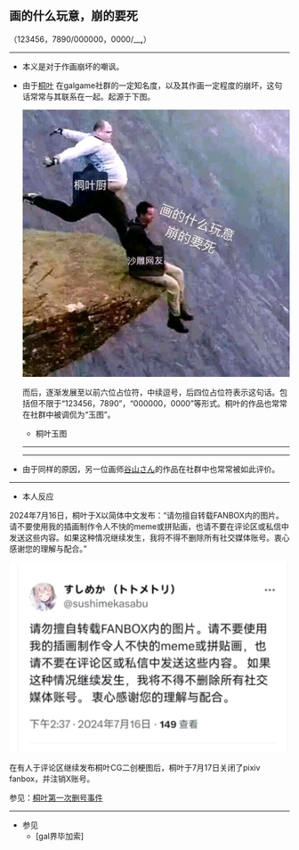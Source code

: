 ## 画的什么玩意，崩的要死
（123456，7890/000000，0000/______,____）

---
+ 本义是对于作画崩坏的嘲讽。

+ 由于[桐叶](https://mzh.moegirl.org.cn/%E6%A1%90%E5%8F%B6(%E7%94%BB%E5%B8%88))
  在galgame社群的一定知名度，以及其作画一定程度的崩坏，这句话常常与其联系在一起。起源于下图。

  ![image](/asset/画的什么玩意，崩的要死/老人悬崖.jpg)

  而后，逐渐发展至以前六位占位符，中续逗号，后四位占位符表示这句话。包括但不限于“123456，7890”，“000000，0000”等形式。桐叶的作品也常常在社群中被调侃为“玉图”。

  + 桐叶玉图
  ---


  ---

+ 由于同样的原因，另一位画师[谷山さん](https://vndb.org/s15128)的作品在社群中也常常被如此评价。 

---
+ 本人反应  

2024年7月16日，桐叶于X以简体中文发布：“请勿擅自转载FANBOX内的图片。请不要使用我的插画制作令人不快的meme或拼贴画，也请不要在评论区或私信中发送这些内容。如果这种情况继续发生，我将不得不删除所有社交媒体账号。衷心感谢您的理解与配合。”

![image](/asset/画的什么玩意，崩的要死/桐叶声明.jpg)

在有人于评论区继续发布桐叶CG二创梗图后，桐叶于7月17日关闭了pixiv fanbox，并注销X账号。

参见：[桐叶第一次删号事件](/事件/桐叶第一次删号事件.md)

---

+ 参见
  + [gal界毕加索]
  
